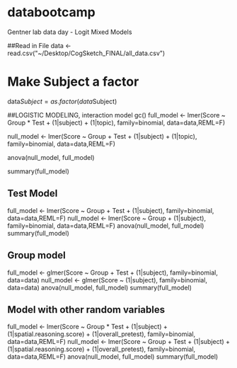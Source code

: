 databootcamp
============

Gentner lab data day - Logit Mixed Models

##Read in File
data <- read.csv("~/Desktop/CogSketch_FINAL/all_data.csv")


# Make Subject a factor
data$Subject=as.factor(data$Subject)


##LOGISTIC MODELING, interaction model 
gc()
full_model <- lmer(Score ~ Group * Test + (1|subject) + (1|topic), family=binomial, data=data,REML=F)

null_model <- lmer(Score ~ Group + Test + (1|subject) + (1|topic), family=binomial, data=data,REML=F)

anova(null_model, full_model)

summary(full_model)


## Test Model 
full_model <- lmer(Score ~ Group + Test + (1|subject), family=binomial, data=data,REML=F)
null_model <- lmer(Score ~ Group        + (1|subject), family=binomial, data=data,REML=F)
anova(null_model, full_model)
summary(full_model)


## Group model 
full_model <- glmer(Score ~ Group + Test + (1|subject), family=binomial, data=data)
null_model <- glmer(Score ~         (1|subject), family=binomial, data=data)
anova(null_model, full_model)
summary(full_model)


## Model with other random variables
full_model <- lmer(Score ~ Group * Test + (1|subject) + (1|spatial.reasoning.score) + (1|overall_pretest), family=binomial, data=data,REML=F)
null_model <- lmer(Score ~ Group + Test + (1|subject) + (1|spatial.reasoning.score) + (1|overall_pretest), family=binomial, data=data,REML=F)
anova(null_model, full_model)
summary(full_model)
